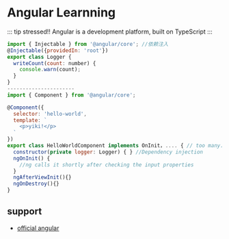 # Angular Learnning

::: tip stressed!!
Angular is a development platform, built on TypeScript
:::

``` js
import { Injectable } from '@angular/core'; //依赖注入
@Injectable({providedIn: 'root'})
export class Logger {
  writeCount(count: number) {
    console.warn(count);
  }
}
----------------------
import { Component } from '@angular/core';

@Component({
  selector: 'hello-world',
  template: `
    <p>yiki!</p>
  `
})
export class HelloWorldComponent implements OnInit，.... { // too many... - -|
  constructor(private logger: Logger) { } //Dependency injection
  ngOnInit() {
    //ng calls it shortly after checking the input properties 
  } 
  ngAfterViewInit(){}
  ngOnDestroy(){}
}
```

## support
- [official angular](https://angular.io/guide/what-is-angular)


